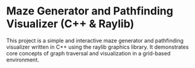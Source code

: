 # Maze Generator and Pathfinding Visualizer (C++ & Raylib)

This project is a simple and interactive maze generator and pathfinding visualizer written in C++ using the raylib graphics library. It demonstrates core concepts of graph traversal and visualization in a grid-based environment.